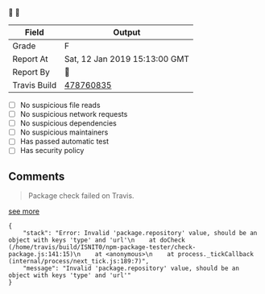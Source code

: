 :robot: :rotating_light:

| Field | Output |
|----|----|
| Grade | F |
| Report At | Sat, 12 Jan 2019 15:13:00 GMT |
| Report By | :robot: |
| Travis Build | [478760835](https://travis-ci.org/ISNIT0/npm-package-tester/builds/478760835) |
    
- [ ] No suspicious file reads
- [ ] No suspicious network requests
- [ ] No suspicious dependencies
- [ ] No suspicious maintainers
- [ ] Has passed automatic test
- [ ] Has security policy

## Comments
> Package check failed on Travis.

[see more](https://travis-ci.org/ISNIT0/npm-package-tester/branches)

```
{
	"stack": "Error: Invalid 'package.repository' value, should be an object with keys 'type' and 'url'\n    at doCheck (/home/travis/build/ISNIT0/npm-package-tester/check-package.js:141:15)\n    at <anonymous>\n    at process._tickCallback (internal/process/next_tick.js:189:7)",
	"message": "Invalid 'package.repository' value, should be an object with keys 'type' and 'url'"
}
```

